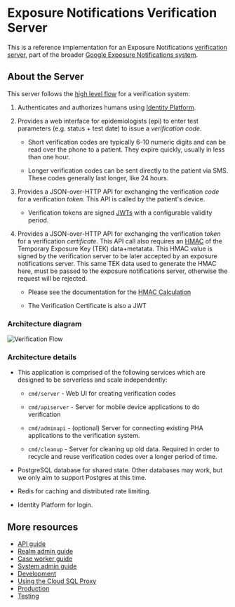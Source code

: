 # Exposure Notifications Verification Server

This is a reference implementation for an Exposure Notifications [verification server](https://developers.google.com/android/exposure-notifications/verification-system), part of the broader [Google Exposure Notifications system](https://github.com/google/exposure-notifications-server).


## About the Server

This server follows the [high level flow](https://developers.google.com/android/exposure-notifications/verification-system#flow-overview)
for a verification system:

1.  Authenticates and authorizes humans using [Identity
    Platform](https://cloud.google.com/identity-platform).

1.  Provides a web interface for epidemiologists (epi) to enter test parameters
    (e.g. status + test date) to issue a _verification code_.

    -   Short verification codes are typically 6-10 numeric digits and can be
        read over the phone to a patient. They expire quickly, usually in less
        than one hour.

    -   Longer verification codes can be sent directly to the patient via SMS.
        These codes generally last longer, like 24 hours.

1.  Provides a JSON-over-HTTP API for exchanging the verification _code_ for a
    verification _token_. This API is called by the patient's device.

    -   Verification tokens are signed [JWTs](htts://jwt.io) with a configurable
        validity period.

1.  Provides a JSON-over-HTTP API for exchanging the verification _token_ for a
    verification _certificate_. This API call also requires an
    [HMAC](https://en.wikipedia.org/wiki/HMAC) of the Temporary Exposure Key
    (TEK) data+metatata. This HMAC value is signed by the verification server to
    be later accepted by an exposure notifications server. This same TEK data
    used to generate the HMAC here, must be passed to the exposure notifications
    server, otherwise the request will be rejected.

    -   Please see the documentation for the [HMAC
        Calculation](https://developers.google.com/android/exposure-notifications/verification-system#hmac-calc)

	  -   The Verification Certificate is also a JWT


### Architecture diagram

![Verification Flow](https://developers.google.com/android/exposure-notifications/images/verification-flow.svg)

### Architecture details

-   This application is comprised of the following services which are designed
    to be serverless and scale independently:

    -   `cmd/server` - Web UI for creating verification codes

    -   `cmd/apiserver` - Server for mobile device applications to do
        verification

    -   `cmd/adminapi` - (optional) Server for connecting existing PHA
        applications to the verification system.

    -   `cmd/cleanup` - Server for cleaning up old data. Required in order to
        recycle and reuse verification codes over a longer period of time.

-   PostgreSQL database for shared state. Other databases may work, but we only
    aim to support Postgres at this time.

-   Redis for caching and distributed rate limiting.

-   Identity Platform for login.


## More resources

-   [API guide](docs/api.md)
-   [Realm admin guide](docs/realm-admin-guide.md)
-   [Case worker guide](docs/case-worker-guide.md)
-   [System admin guide](docs/system-admin-guide.md)
-   [Development](docs/development.md)
-   [Using the Cloud SQL Proxy](docs/using-cloud-sql-proxy.md)
-   [Production](docs/production.md)
-   [Testing](docs/testing.md)
